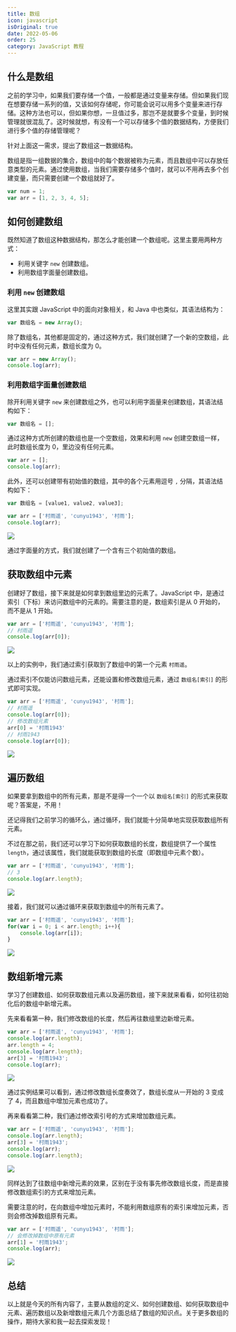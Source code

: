```yaml
---
title: 数组
icon: javascript
isOriginal: true
date: 2022-05-06
order: 25
category: JavaScript 教程
---
```


## 什么是数组

之前的学习中，如果我们要存储一个值，一般都是通过变量来存储。但如果我们现在想要存储一系列的值，又该如何存储呢，你可能会说可以用多个变量来进行存储。这种方法也可以，但如果你想，一旦值过多，那岂不是就要多个变量，到时候管理就很混乱了。这时候就想，有没有一个可以存储多个值的数据结构，方便我们进行多个值的存储管理呢？

针对上面这一需求，提出了数组这一数据结构。

数组是指一组数据的集合，数组中的每个数据被称为元素，而且数组中可以存放任意类型的元素。通过使用数组，当我们需要存储多个值时，就可以不用再去多个创建变量，而只需要创建一个数组就好了。

```js
var num = 1;
var arr = [1, 2, 3, 4, 5];
```

## 如何创建数组

既然知道了数组这种数据结构，那怎么才能创建一个数组呢。这里主要用两种方式：

-   利用关键字 `new` 创建数组。
-   利用数组字面量创建数组。

### 利用 `new` 创建数组

这里其实跟 JavaScript 中的面向对象相关，和 Java 中也类似，其语法结构为：

```js
var 数组名 = new Array();
```

除了数组名，其他都是固定的，通过这种方式，我们就创建了一个新的空数组，此时中没有任何元素，数组长度为 0。

```js
var arr = new Array();
console.log(arr);
```

### 利用数组字面量创建数组

除开利用关键字 `new` 来创建数组之外，也可以利用字面量来创建数组，其语法结构如下：

```js
var 数组名 = [];
```

通过这种方式所创建的数组也是一个空数组，效果和利用 `new` 创建空数组一样，此时数组长度为 0，里边没有任何元素。

```js
var arr = [];
console.log(arr);
```

此外，还可以创建带有初始值的数组，其中的各个元素用逗号 `,` 分隔，其语法结构如下：

```js
var 数组名 = [value1, value2, value3];
```

```js
var arr = ['村雨遥', 'cunyu1943', '村雨'];
console.log(arr);
```

![](https://img-blog.csdnimg.cn/img_convert/9cbbb970f27082075505e7a0e7ca4459.png)

通过字面量的方式，我们就创建了一个含有三个初始值的数组。

## 获取数组中元素

创建好了数组，接下来就是如何拿到数组里边的元素了。JavaScript 中，是通过索引（下标）来访问数组中的元素的。需要注意的是，数组索引是从 0 开始的，而不是从 1 开始。

```js
var arr = ['村雨遥', 'cunyu1943', '村雨'];
// 村雨遥
console.log(arr[0]);
```

![](https://img-blog.csdnimg.cn/img_convert/4a4ff0a44fc4cb55f98f5cb6e4282c2b.png)

以上的实例中，我们通过索引获取到了数组中的第一个元素 `村雨遥`。

通过索引不仅能访问数组元素，还能设置和修改数组元素，通过 `数组名[索引]` 的形式即可实现。

```js
var arr = ['村雨遥', 'cunyu1943', '村雨'];
// 村雨遥
console.log(arr[0]);
// 修改数组元素
arr[0] = '村雨1943'
// 村雨1943
console.log(arr[0]);
```

![](https://img-blog.csdnimg.cn/img_convert/70e2d8730f590f233eb3c83dcd1182b5.png)

## 遍历数组

如果要拿到数组中的所有元素，那是不是得一个一个以 `数组名[索引]` 的形式来获取呢？答案是，不用！

还记得我们之前学习的循环么，通过循环，我们就能十分简单地实现获取数组所有元素。

不过在那之前，我们还可以学习下如何获取数组的长度，数组提供了一个属性 `length`，通过该属性，我们就能获取到数组的长度（即数组中元素个数）。

```js
var arr = ['村雨遥', 'cunyu1943', '村雨'];
// 3
console.log(arr.length);
```

![](https://img-blog.csdnimg.cn/img_convert/09ab09e8a2aa089941c6837cbc45daff.png)

接着，我们就可以通过循环来获取到数组中的所有元素了。

```js
var arr = ['村雨遥', 'cunyu1943', '村雨'];
for(var i = 0; i < arr.length; i++){
    console.log(arr[i]);
}
```

![](https://img-blog.csdnimg.cn/img_convert/72f61bfefdddb01d2861e1d65e1f2c43.png)

## 数组新增元素

学习了创建数组、如何获取数组元素以及遍历数组，接下来就来看看，如何往初始化后的数组中新增元素。

先来看看第一种，我们修改数组的长度，然后再往数组里边新增元素。

```js
var arr = ['村雨遥', 'cunyu1943', '村雨'];
console.log(arr.length);
arr.length = 4;
console.log(arr.length);
arr[3] = '村雨1943';
console.log(arr);
```

![](https://img-blog.csdnimg.cn/img_convert/90c7dcd78c042e4ff3ab7394e4269af1.png)

通过实例结果可以看到，通过修改数组长度奏效了，数组长度从一开始的 3 变成了 4，而且数组中增加元素也成功了。

再来看看第二种，我们通过修改索引号的方式来增加数组元素。

```js
var arr = ['村雨遥', 'cunyu1943', '村雨'];
console.log(arr.length);
arr[3] = '村雨1943';
console.log(arr);
console.log(arr.length);
```

![](https://img-blog.csdnimg.cn/img_convert/fad844b606125a42ef43cbfbf0489e19.png)

同样达到了往数组中新增元素的效果，区别在于没有事先修改数组长度，而是直接修改数组索引的方式来增加元素。

需要注意的时，在向数组中增加元素时，不能利用数组原有的索引来增加元素，否则会修改掉数组原有元素。

```js
var arr = ['村雨遥', 'cunyu1943', '村雨'];
// 会修改掉数组中原有元素
arr[1] = '村雨1943';
console.log(arr);
```

![](https://img-blog.csdnimg.cn/img_convert/e969f19caa1fe03017aee380a8773ed9.png)

## 总结

以上就是今天的所有内容了，主要从数组的定义、如何创建数组、如何获取数组中元素、遍历数组以及新增数组元素几个方面总结了数组的知识点。关于更多数组的操作，期待大家和我一起去探索发现！


